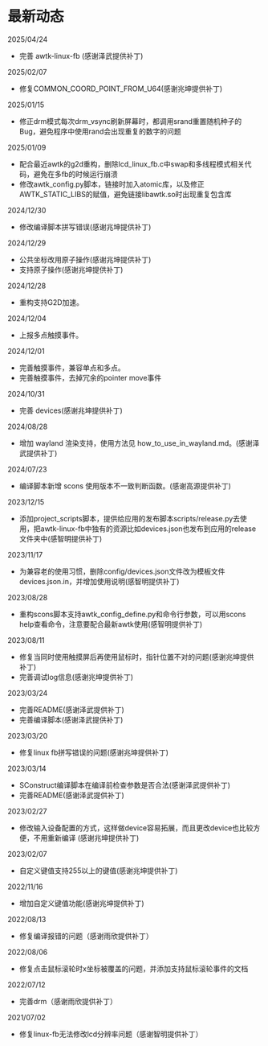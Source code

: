 # 最新动态

2025/04/24
  * 完善 awtk-linux-fb (感谢泽武提供补丁)

2025/02/07
  * 修复COMMON_COORD_POINT_FROM_U64(感谢兆坤提供补丁)

2025/01/15
  * 修正drm模式每次drm_vsync刷新屏幕时，都调用srand重置随机种子的Bug，避免程序中使用rand会出现重复的数字的问题

2025/01/09
  * 配合最近awtk的g2d重构，删除lcd_linux_fb.c中swap和多线程模式相关代码，避免在多fb的时候运行崩溃
  * 修改awtk_config.py脚本，链接时加入atomic库，以及修正AWTK_STATIC_LIBS的赋值，避免链接libawtk.so时出现重复包含库

2024/12/30
  * 修改编译脚本拼写错误(感谢兆坤提供补丁)

2024/12/29
  * 公共坐标改用原子操作(感谢兆坤提供补丁)
  * 支持原子操作(感谢兆坤提供补丁)

2024/12/28
  * 重构支持G2D加速。

2024/12/04
  * 上报多点触摸事件。

2024/12/01
  * 完善触摸事件，兼容单点和多点。
  * 完善触摸事件，去掉冗余的pointer move事件

2024/10/31
  * 完善 devices(感谢兆坤提供补丁)

2024/08/28
  * 增加 wayland 渲染支持，使用方法见 how_to_use_in_wayland.md。(感谢泽武提供补丁)

2024/07/23
  * 编译脚本新增 scons 使用版本不一致判断函数。(感谢高源提供补丁)

2023/12/15
  * 添加project_scripts脚本，提供给应用的发布脚本scripts/release.py去使用，把awtk-linux-fb中独有的资源比如devices.json也发布到应用的release文件夹中(感智明提供补丁)

2023/11/17
  * 为兼容老的使用习惯，删除config/devices.json文件改为模板文件devices.json.in，并增加使用说明(感智明提供补丁)

2023/08/28
  * 重构scons脚本支持awtk_config_define.py和命令行参数，可以用scons help查看命令，注意要配合最新awtk使用(感智明提供补丁)

2023/08/11
  * 修复当同时使用触摸屏后再使用鼠标时，指针位置不对的问题(感谢兆坤提供补丁)
  * 完善调试log信息(感谢兆坤提供补丁)

2023/03/24
  * 完善README(感谢泽武提供补丁)
  * 完善编译脚本(感谢泽武提供补丁)

2023/03/20
  * 修复linux fb拼写错误的问题(感谢兆坤提供补丁)

2023/03/14
  * SConstruct编译脚本在编译前检查参数是否合法(感谢泽武提供补丁)
  * 完善README(感谢泽武提供补丁)

2023/02/27
  * 修改输入设备配置的方式，这样做device容易拓展，而且更改device也比较方便，不用重新编译 (感谢兆坤提供补丁)

2023/02/07
  * 自定义键值支持255以上的键值(感谢兆坤提供补丁)

2022/11/16
  * 增加自定义键值功能(感谢兆坤提供补丁)

2022/08/13
  * 修复编译报错的问题（感谢雨欣提供补丁）

2022/08/06
  * 修复点击鼠标滚轮时x坐标被覆盖的问题，并添加支持鼠标滚轮事件的文档

2022/07/12
  * 完善drm（感谢雨欣提供补丁）

2021/07/02
 * 修复linux-fb无法修改lcd分辨率问题（感谢智明提供补丁）
